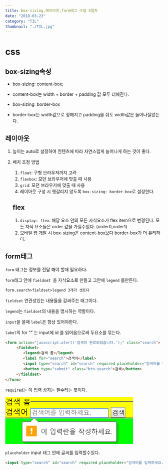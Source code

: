 ```yaml
---
title: box-sizing,레이아웃,form태그 수업 5일차
date: "2018-03-23"
category: "TIL"
thumbnail: "./TIL.jpg"
---
```


# css

## box-sizing속성

-  box-sizing: content-box;
  - content-box는 width + border + padding 값 모두 더해진다.


-  box-sizing: border-box
  - border-box는 width값으로 정해지고 padding을 줘도 width값은 늘어나질않는다.

## 레이아웃

1. 높이는 auto로 설정하여 컨텐츠에 따라 자연스럽게 늘어나게 하는 것이 좋다.

2. 배치 조정 방법
   1. `float`: 구형 브라우저까지 고려
   2. `flexbox`: 모던 브라우저에 맞출 때 사용
   3. `grid`: 모던 브라우저에 맞출 때 사용
   4. 레이아웃 구성 시 헷갈리지 않도록 `box-sizing: border-box`로 설정한다.

   ## flex

   1. `display: flex`: 해당 요소 안의 모든 자식요소가 flex item으로 변경된다. 모든 자식 요소들은 order 값을 가질수있다. (order0,order1)
   2. 모바일 웹 개발 시 box-sizing은 content-box보다 border-box가 더 유리하다.


## form태그

`form` 태그는 정보를 전달 해야 할때 필요하다.

`form`태그 안에 `fieldset `을 자식요소로 만들고 그안에 `legend` 를만든다.

```html
form.search>fieldset>legend 3개가 셋트다
```

`fieldset` 연관성있는 내용들을 감싸주는 태그이다.

`legend`는 `fieldset`의 내용을 명시하는 역할이다.

`input`을 쓸때 `label`은 항상 있어야한다.

`label`의 for "" 는 input에 id 를 읽어옴으로써 두요소를 묶는다.

```html
<form action="javascript:alert('검색이 완료되었습니다.');" class="search">
     <fieldset>
        <legend>검색 폼</legend>
        <label for="search">검색어</label>
        <input type="search" id="search" required placeholder="검색어를 입력하세요.">
        <button type="submit" class="btn-search">검색</button>
     </fieldset>
</form>
```

`required`는 이 입력 상자는 필수라는 뜻이다.

![Chinese Salty Egg](./2018-03-23.png)

`placeholder` input 태그 안에 글씨를 입력할수있다.

```html
<input type="search" id="search" required placeholder="검색어를 입력하세요.">
```



